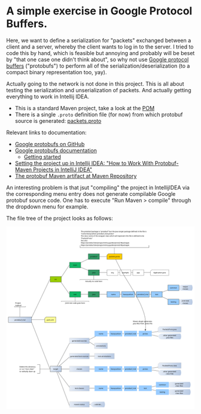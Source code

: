 # A simple exercise in Google Protocol Buffers.

Here, we want to define a serialization for "packets" exchanged between a client and a server, whereby the client
wants to log in to the server. I tried to code this by hand, which is feasible but annoying and probably will be
beset by "that one case one didn't think about", so why not use [Google protocol buffers](https://protobuf.dev/) ("protobufs") to
perform all of the serialization/deserialization (to a compact binary representation too, yay).

Actually going to the network is not done in this project. This is all about testing the serialization and unserialization 
of packets. And actually getting everything to work in Intellij IDEA.

- This is a standard Maven project, take a look at the [POM](pom.xml)
- There is a single `.proto` definition file (for now) from which protobuf source is generated: [packets.proto](src/main/protobuf/packets.proto)

Relevant links to documentation:

- [Google protobufs on GitHub](https://github.com/protocolbuffers/protobuf)
- [Google protobufs documentation](https://protobuf.dev/)
   - [Getting started](https://protobuf.dev/getting-started/)
- [Setting the project up in Intellij IDEA: "How to Work With Protobuf-Maven Projects in IntelliJ IDEA"](https://blog.jetbrains.com/idea/2023/05/how-to-work-with-protobuf-maven-projects-in-intellij-idea/)
- [The protobuf Maven artifact at Maven Repository](https://mvnrepository.com/artifact/com.google.protobuf/protobuf-java)

An interesting problem is that jsut "compiling" the project in IntellijIDEA via the corresponding menu entry does not generate compilable Google protobuf source code.
One has to execute "Run Maven > compile" through the dropdown menu for example.

The file tree of the project looks as follows:

![File tree of project](docs/protobuf_trial.png)

